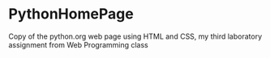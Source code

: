 # PythonHomePage
Copy of the python.org web page using HTML and CSS, my third laboratory assignment from Web Programming class
